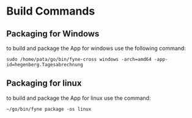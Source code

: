 # Build Commands
## Packaging for Windows
to build and package the App for windows use the following command:
```shell
sudo /home/pata/go/bin/fyne-cross windows -arch=amd64 -app-id=hegenberg.Tagesabrechnung
```
## Packaging for linux
to build and package the App for linux use the command:
```shell
~/go/bin/fyne package -os linux
```
